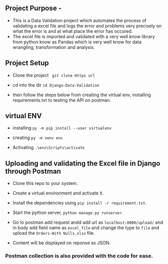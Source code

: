 ## Project Purpose - 
- This is a Data Validation project which automates the process of validating a excel file and logs the error and problems very precisely on what the error is and at what place the error has occured.
- The excel file is imported and validated with a very well know library from python know as Pandas which is very well know for data wrangling, transformation and analysis.

## Project Setup
- Clone the project ` git clone Https url`

- cd into the dir `cd Django-Data-Validation`

- then follow the steps below from creating the virtual env, installing requirements.txt to testing the API on postman. 


## virtual ENV 

- installing `py -m pip install --user virtualenv`

- creating `py -m venv env`

- Activating `.\env\Scripts\activate`

## Uploading and validating the Excel file in Django through Postman

- Clone this repo to your system.

- Create a virtual environment and activate it.

- Install the dependencies using `pip install -r requirement.txt`.

- Start the python server, `python manage.py runserver`.

- Go to postman add request andd add url as `localhost:8000/upload/` and in body add field name as `excel_file` and change the type to `file` and upload the `Orders-With Nulls.xlsx` file.

- Content will be displayed on reponse as JSON.

### Postman collection is also provided with the code for ease.


